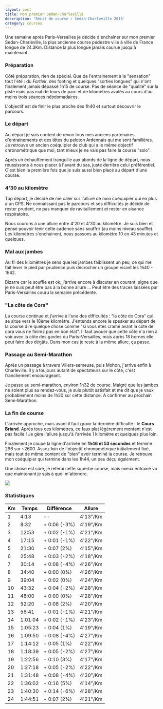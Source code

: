 ```yaml
---
layout: post
title: Mon premier Sedan-Charleville
description: 'Récit de course : Sedan-Charleville 2013'
category: courses
---
```


Une semaine après Paris-Versailles je décide d'enchaîner sur mon premier
Sedan-Charleville, la plus ancienne course pédestre ville à ville de France
longue de 24.3Km. Distance la plus longue jamais courue jusqu'à maintenant.

### Préparation

Côté préparation, rien de spécial. Que de l'entrainement à la "sensation" tout
l'été : du _Fartlek_, des footing et quelques "sorties longues" qui
n'ont finalement jamais dépassé 1h15 de course. Pas de séance de
"qualité" sur la piste mais pas mal de tours de parc et de kilomètres avalés
au cours d'au moins trois séances hébdomadaires.

L'objectif est de finir le plus proche des 1h40 et surtout découvrir
le parcours.

### Le départ

Au départ je suis content de revoir tous mes anciens partenaires d'entrainements
et des têtes du peloton Ardennais qui me sont familières. Je retrouve un
ancien coéquipier de club qui a le même objectif chronométrique que moi, tant
mieux je ne vais pas faire la course "solo".

Après un échauffement tranquille aux abords de la ligne de départ, nous
réussissons à nous placer à l'avant du sas, juste derrière celui préférentiel.
C'est bien la première fois que je suis aussi bien placé au départ d'une course.

### 4'30 au kilomètre

Top départ, je décide de me caler sur l'allure de mon coéquipier qui en plus
a un GPS. Ne connaissant pas le parcours et ses difficultés je décide de rester
prudent, ne pas manquer de ravitaillement et rester en aisance respiratoire.

Nous courons à une allure entre 4'20 et 4'30 au kilomètre. Je suis bien et
pense pouvoir tenir cette cadence sans souffrir (au moins niveau souffle).
Les kilomètres s'enchainent, nous passons au kilomètre 10 en 43 minutes et
quelques.

### Mal aux jambes

Au fil des kilomètres je sens que les jambes faiblissent un peu, ce qui me fait
lever le pied par prudence puis décrocher un groupe visant les 1h40 - 1h42.

Bizarre car le souffle est ok, j'arrive encore à discuter en courant, signe que
je ne suis peut être pas à la bonne allure ... Peut être des traces laissées par
Paris-Versailles couru la semaine précédente.

### "La côte de Cora"

La course continue et j'arrive à l'une des difficultés :
"la côte de Cora" qui se situe vers le 18ème kilomètre.
J'entends encore le speaker au départ de la course dire quelque chose comme
"si vous êtes cramé avant la côte de cora vous ne finirez pas en bon état".
Il faut avouer que cette côte n'a rien à voir avec la côte des gardes du
Paris-Versailles, mais après 18 bornes elle peut faire des dégâts. Dans mon cas
je reste à la même allure, ça passe.

### Passage au Semi-Marathon

Après un passage à travers Villers-semeuse, puis Mohon, j'arrive enfin
à Charleville. Il y a toujours autant de spectateurs sur le côté, c'est
franchement encourageant.

Je passe au semi-marathon, environ 1h32 de course. Malgré que les jambes
ne soient plus au rendez-vous, je suis plutôt satisfait et me dit que je vaux
probablement moins de 1h30 sur cette distance. A confirmer au prochain
Semi-Marathon.

### La fin de course

L'arrivée approche, mais avant il faut gravir la dernière difficulté : le
**Cours Briand**. Après tous ces kilomètres, ce faux plat légèrement montant
n'est pas facile ! Je gère l'allure jusqu'à l'arrivée 1 kilomètre et quelques
plus loin.

Finalement je coupe la ligne d'arrivée en **1h46 et 53 secondes** et termine
296 sur ~2600.
Assez loin de l'objectif chronométrique initialement fixé, mais tout de même
content de "bien" avoir terminé la course. Je retrouve mon coéquipier qui
termine dans les 1h44, un peu déçu également.

Une chose est sûre, je referai cette superbe course, mais mieux entrainé vu
que maintenant je sais à quoi m'attendre.

<img class="ctr img-thumbnail" src="https://dl.dropboxusercontent.com/u/5236486/runner.sh/img/2013/sc2013.jpg" />

### Statistiques

| Km       | Temps    | Différence    | Allure   |
| -------- | -------- | ------------- | -------- |
| 1        | 4:13     | --            | 4'13"/Km |
| 2        | 8:32     | + 0:06 (-3%)  | 4'19"/Km |
| 3        | 12:53    | + 0:02 (-1%)  | 4'21"/Km |
| 4        | 17:15    | + 0:01 (-1%)  | 4'22"/Km |
| 5        | 21:30    | - 0:07 (2%)   | 4'15"/Km |
| 6        | 25:48    | + 0:03 (-2%)  | 4'18"/Km |
| 7        | 30:14    | + 0:08 (-4%)  | 4'26"/Km |
| 8        | 34:40    | + 0:00 (0%)   | 4'26"/Km |
| 9        | 39:04    | - 0:02 (0%)   | 4'24"/Km |
| 10       | 43:32    | + 0:04 (-2%)  | 4'28"/Km |
| 11       | 48:00    | + 0:00 (0%)   | 4'28"/Km |
| 12       | 52:20    | - 0:08 (2%)   | 4'20"/Km |
| 13       | 56:41    | + 0:01 (-1%)  | 4'21"/Km |
| 14       | 1:01:04  | + 0:02 (-1%)  | 4'23"/Km |
| 15       | 1:05:23  | - 0:04 (1%)   | 4'19"/Km |
| 16       | 1:09:50  | + 0:08 (-4%)  | 4'27"/Km |
| 17       | 1:14:12  | - 0:05 (1%)   | 4'22"/Km |
| 18       | 1:18:39  | + 0:05 (-2%)  | 4'27"/Km |
| 19       | 1:22:56  | - 0:10 (3%)   | 4'17"/Km |
| 20       | 1:27:18  | + 0:05 (-2%)  | 4'22"/Km |
| 21       | 1:31:48  | + 0:08 (-4%)  | 4'30"/Km |
| 22       | 1:36:02  | - 0:16 (5%)   | 4'14"/Km |
| 23       | 1:40:30  | + 0:14 (-6%)  | 4'28"/Km |
| 24       | 1:44:51  | - 0:07 (2%)   | 4'21"/Km |
